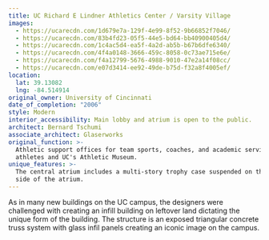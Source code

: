 ```yaml
---
title: UC Richard E Lindner Athletics Center / Varsity Village
images:
  - https://ucarecdn.com/1d679e7a-129f-4e99-8f52-9b66852f7046/
  - https://ucarecdn.com/83b4fd23-05f5-44e5-bd64-bb40900405d4/
  - https://ucarecdn.com/1c4ac5d4-ea5f-4a2d-ab5b-b67b6dfe6340/
  - https://ucarecdn.com/4f4a0148-3666-459c-8058-0c73ae715e6e/
  - https://ucarecdn.com/f4a12799-5676-4988-9010-47e2a14f08cc/
  - https://ucarecdn.com/e07d3414-ee92-49de-b75d-f32a8f4005ef/
location:
  lat: 39.13082
  lng: -84.514914
original_owner: University of Cincinnati
date_of_completion: "2006"
style: Modern
interior_accessibility: Main lobby and atrium is open to the public.
architect: Bernard Tschumi
associate_architect: Glaserworks
original_function: >-
  Athletic support offices for team sports, coaches, and academic services for
  athletes and UC's Athletic Museum.
unique_features: >-
  The central atrium includes a multi-story trophy case suspended on the east
  side of the atrium.
---
```


As in many new buildings on the UC campus, the designers were challenged with creating an infill building on leftover land dictating the unique form of the building. The structure is an exposed triangular concrete truss system with glass infil panels creating an iconic image on the campus.
